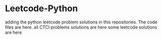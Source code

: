# Leetcode-Python
adding the python leetcode problem solutions in this repositories. 
The code files are here.
all CTCI problems solutions are here
some leetcode solutions are here
















































































































































































































































































































































































































































































































































































































































































































































































































































































































































































































































































































































































































































